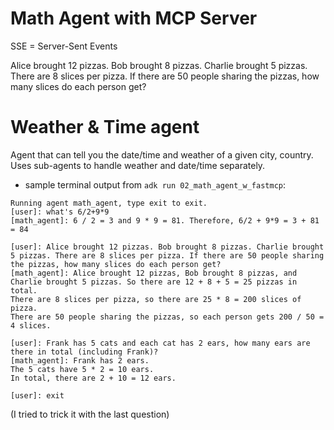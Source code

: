 # Math Agent with MCP Server

SSE = Server-Sent Events


Alice brought 12 pizzas. Bob brought 8 pizzas. Charlie brought 5 pizzas. There are 8 slices per pizza. If there are 50 people sharing the pizzas, how many slices do each person get?
# Weather & Time agent

Agent that can tell you the date/time and weather of a given city, country. Uses sub-agents to handle weather and date/time separately. 


- sample terminal output from `adk run 02_math_agent_w_fastmcp`:
```console
Running agent math_agent, type exit to exit.
[user]: what's 6/2+9*9
[math_agent]: 6 / 2 = 3 and 9 * 9 = 81. Therefore, 6/2 + 9*9 = 3 + 81 = 84

[user]: Alice brought 12 pizzas. Bob brought 8 pizzas. Charlie brought 5 pizzas. There are 8 slices per pizza. If there are 50 people sharing the pizzas, how many slices do each person get?
[math_agent]: Alice brought 12 pizzas, Bob brought 8 pizzas, and Charlie brought 5 pizzas. So there are 12 + 8 + 5 = 25 pizzas in total.
There are 8 slices per pizza, so there are 25 * 8 = 200 slices of pizza.
There are 50 people sharing the pizzas, so each person gets 200 / 50 = 4 slices.

[user]: Frank has 5 cats and each cat has 2 ears, how many ears are there in total (including Frank)?
[math_agent]: Frank has 2 ears.
The 5 cats have 5 * 2 = 10 ears.
In total, there are 2 + 10 = 12 ears.

[user]: exit
```

(I tried to trick it with the last question)
